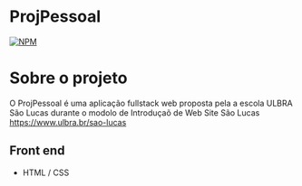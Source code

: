 # ProjPessoal 
[![NPM](https://img.shields.io/npm/l/react)](https://github.com/devsuperior/sds1-wmazoni/blob/master/LICENSE) 

# Sobre o projeto



O ProjPessoal é uma aplicação fullstack web proposta pela a escola ULBRA São Lucas durante o modolo de Introduçaõ de Web Site São Lucas https://www.ulbra.br/sao-lucas


## Front end
- HTML / CSS 

